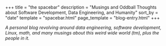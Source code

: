 +++
title = "the spacebar"
description = "Musings and Oddball Thoughts about Software Development, Data Engineering, and Humanity"
sort_by = "date"
template = "spacebar.html"
page_template = "blog-entry.html"
+++

*A personal blog revolving around data engineering, software development, Linux,
math, and many musings about this weird wide world (tm), plus the people in it.*

